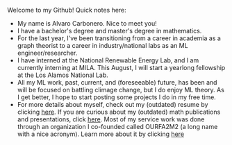 Welcome to my Github! Quick notes here:
-  My name is Alvaro Carbonero. Nice to meet you!
-  I have a bachelor's degree and master's degree in mathematics.
-  For the last year, I've been transitioning from a career in academia as a graph theorist to a career in industry/national labs as an ML engineer/researcher. 
-  I have interned at the National Renewable Energy Lab, and I am currently interning at MILA. This August, I will start a yearlong fellowship at the Los Alamos National Lab.
-  All my ML work, past, current, and (foreseeable) future, has been and will be focused on battling climage change, but I do enjoy ML theory. As I get better, I hope to start posting some projects I do in my free time.
-  For more details about myself, check out my (outdated) resume by clicking [here](https://drive.google.com/file/d/1GKyqrWBHPQU7Sf_uRP5HMHHB4uiz8t18/view?usp=sharing). If you are curious about my (outdated) math publications and presentations, click [here](https://drive.google.com/file/d/1tXDdC-g_byfHgqQYyfb7PbTvOGRym3JO/view?usp=sharing). Most of my service work was done through an organization I co-founded called OURFA2M2 (a long name with a nice acronym). Learn more about it by clicking [here](https://www.ourfa2m2.org)

